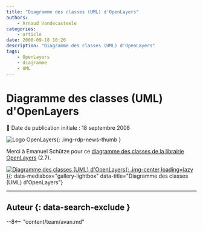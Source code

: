 ```yaml
---
title: "Diagramme des classes (UML) d'OpenLayers"
authors:
    - Arnaud Vandecasteele
categories:
    - article
date: 2008-09-18 10:20
description: "Diagramme des classes (UML) d'OpenLayers"
tags:
    - OpenLayers
    - diagramme
    - UML
---
```


# Diagramme des classes (UML) d'OpenLayers

:calendar: Date de publication initiale : 18 septembre 2008

![Logo OpenLayers](https://cdn.geotribu.fr/img/logos-icones/logiciels_librairies/openlayers.png){: .img-rdp-news-thumb }

Merci à Emanuel Schütze pour ce [diagramme des classes de la librairie OpenLayers](http://trac.openlayers.org/attachment/wiki/UML/ClassDiagram_OL2.7RC2-20080916.pdf?format=raw "diagramme des classes de la librairie OpenLayers") (2.7).

[![Diagramme des classes (UML) d'OpenLayers](https://cdn.geotribu.fr/img/articles-blog-rdp/articles/2008/ClassDiagram_OL2.7RC2-20080916.png "Diagramme des classes (UML) d'OpenLayers"){: .img-center loading=lazy }](https://cdn.geotribu.fr/img/articles-blog-rdp/articles/2008/ClassDiagram_OL2.7RC2-20080916.png "Diagramme des classes (UML) d'OpenLayers"){: data-mediabox="gallery-lightbox" data-title="Diagramme des classes (UML) d'OpenLayers"}

----

## Auteur {: data-search-exclude }

--8<-- "content/team/avan.md"
